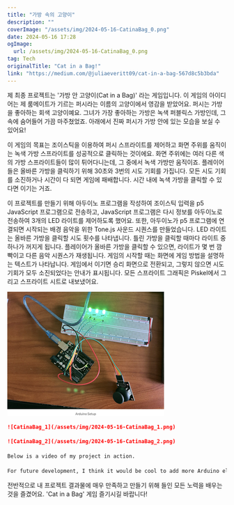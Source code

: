 ```yaml
---
title: "가방 속의 고양이"
description: ""
coverImage: "/assets/img/2024-05-16-CatinaBag_0.png"
date: 2024-05-16 17:28
ogImage: 
  url: /assets/img/2024-05-16-CatinaBag_0.png
tag: Tech
originalTitle: "Cat in a Bag!"
link: "https://medium.com/@juliaeveritt09/cat-in-a-bag-567d8c5b3bda"
---
```



제 최종 프로젝트는 '가방 안 고양이(Cat in a Bag)' 라는 게임입니다. 이 게임의 아이디어는 제 룸메이트가 기르는 퍼시라는 이름의 고양이에서 영감을 받았어요. 퍼시는 가방을 좋아하는 회색 고양이예요. 그녀가 가장 좋아하는 가방은 녹색 퍼블릭스 가방인데, 그 속에 숨어들어 가끔 마주쳤었죠. 아래에서 진짜 퍼시가 가방 안에 있는 모습을 보실 수 있어요!

이 게임의 목표는 조이스틱을 이용하여 퍼시 스프라이트를 제어하고 화면 주위를 움직이는 녹색 가방 스프라이트를 성공적으로 클릭하는 것이에요. 화면 주위에는 여러 다른 색의 가방 스프라이트들이 많이 튀어다니는데, 그 중에서 녹색 가방만 움직이죠. 플레이어들은 올바른 가방을 클릭하기 위해 30초와 3번의 시도 기회를 가집니다. 모든 시도 기회를 소진하거나 시간이 다 되면 게임에 패배합니다. 시간 내에 녹색 가방을 클릭할 수 있다면 이기는 거죠.

이 프로젝트를 만들기 위해 아두이노 프로그램을 작성하여 조이스틱 입력을 p5 JavaScript 프로그램으로 전송하고, JavaScript 프로그램은 다시 정보를 아두이노로 전송하여 3개의 LED 라이트를 제어하도록 했어요. 또한, 아두이노가 p5 프로그램에 연결되면 시작되는 배경 음악을 위한 Tone.js 사운드 시퀀스를 만들었습니다. LED 라이트는 올바른 가방을 클릭할 시도 횟수를 나타냅니다. 틀린 가방을 클릭할 때마다 라이트 중 하나가 꺼지게 됩니다. 플레이어가 올바른 가방을 클릭할 수 있으면, 라이트가 몇 번 깜빡이고 다른 음악 시퀀스가 재생됩니다. 게임의 시작할 때는 화면에 게임 방법을 설명하는 텍스트가 나타납니다. 게임에서 이기면 승리 화면으로 전환되고, 그렇지 않으면 시도 기회가 모두 소진되었다는 안내가 표시됩니다. 모든 스프라이트 그래픽은 Piskel에서 그리고 스프라이트 시트로 내보냈어요.

![Cat in a Bag](/assets/img/2024-05-16-CatinaBag_0.png)

<div class="content-ad"></div>

```markdown
![CatinaBag_1](/assets/img/2024-05-16-CatinaBag_1.png)

![CatinaBag_2](/assets/img/2024-05-16-CatinaBag_2.png)

Below is a video of my project in action.

For future development, I think it would be cool to add more Arduino elements, such as buzzers or photoreceptors, to enhance the game with additional features. Instead of just moving a sprite on the screen, players could control sprite speed or collect power-ups. Implementing a points system would make the game more competitive, so players could strive to beat their own high scores in addition to beating the clock. Some aspects of the current game can be refined for more consistent gameplay. For example, if two wrong bags are clicked simultaneously, the Arduino might struggle to process the request to turn off two LEDs at the same time.
```

<div class="content-ad"></div>

전반적으로 내 프로젝트 결과물에 매우 만족하고 만들기 위해 들인 모든 노력을 배우는 것을 즐겼어요. 'Cat in a Bag' 게임 즐기시길 바랍니다!